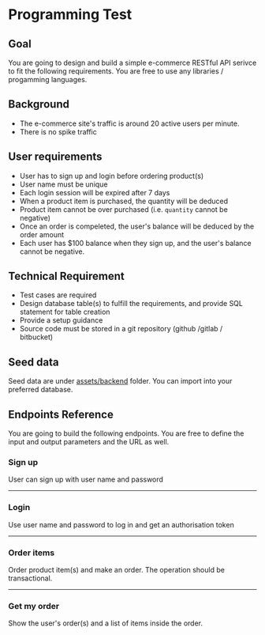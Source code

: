 # Programming Test

## Goal
You are going to design and build a simple e-commerce RESTful API serivce to fit the following requirements. You are free to use any libraries / progamming languages.


## Background
- The e-commerce site's traffic is around 20 active users per minute.
- There is no spike traffic


## User requirements

- User has to sign up and login before ordering product(s)
- User name must be unique
- Each login session will be expired after 7 days
- When a product item is purchased, the quantity will be deduced
- Product item cannot be over purchased (i.e. `quantity` cannot be negative)
- Once an order is compeleted, the user's balance will be deduced by the order amount
- Each user has $100 balance when they sign up, and the user's balance cannot be negative.


## Technical Requirement
- Test cases are required
- Design database table(s) to fulfill the requirements, and provide SQL statement for table creation
- Provide a setup guidance
- Source code must be stored in a git repository (github /gitlab / bitbucket)


## Seed data

Seed data are under [assets/backend](assets/backend/) folder. You can import into your preferred database.

## Endpoints Reference

You are going to build the following endpoints. You are free to define the input and output parameters and the URL as well.

### Sign up

User can sign up with user name and password

---

### Login

Use user name and password to log in and get an authorisation token

---
### Order items

Order product item(s) and make an order. The operation should be transactional.

---
### Get my order

Show the user's order(s) and a list of items inside the order.
